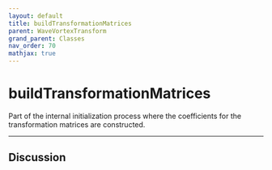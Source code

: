 ```yaml
---
layout: default
title: buildTransformationMatrices
parent: WaveVortexTransform
grand_parent: Classes
nav_order: 70
mathjax: true
---
```


#  buildTransformationMatrices

Part of the internal initialization process where the coefficients for the transformation matrices are constructed.


---

## Discussion

  
